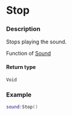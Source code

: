 # Stop
### Description
Stops playing the sound.

Function of [Sound](/classes/Sound/)

#### Return type
`Void`

### Example
```lua
sound:Stop()
```
